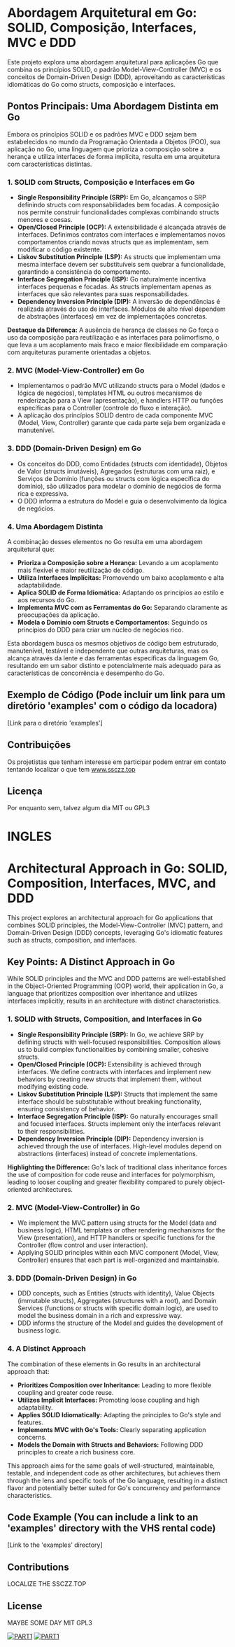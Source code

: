 # Abordagem Arquitetural em Go: SOLID, Composição, Interfaces, MVC e DDD

Este projeto explora uma abordagem arquitetural para aplicações Go que combina os princípios SOLID, o padrão Model-View-Controller (MVC) e os conceitos de Domain-Driven Design (DDD), aproveitando as características idiomáticas do Go como structs, composição e interfaces.

## Pontos Principais: Uma Abordagem Distinta em Go

Embora os princípios SOLID e os padrões MVC e DDD sejam bem estabelecidos no mundo da Programação Orientada a Objetos (POO), sua aplicação no Go, uma linguagem que prioriza a composição sobre a herança e utiliza interfaces de forma implícita, resulta em uma arquitetura com características distintas.

### 1. SOLID com Structs, Composição e Interfaces em Go

* **Single Responsibility Principle (SRP):** Em Go, alcançamos o SRP definindo structs com responsabilidades bem focadas. A composição nos permite construir funcionalidades complexas combinando structs menores e coesas.
* **Open/Closed Principle (OCP):** A extensibilidade é alcançada através de interfaces. Definimos contratos com interfaces e implementamos novos comportamentos criando novas structs que as implementam, sem modificar o código existente.
* **Liskov Substitution Principle (LSP):** As structs que implementam uma mesma interface devem ser substituíveis sem quebrar a funcionalidade, garantindo a consistência do comportamento.
* **Interface Segregation Principle (ISP):** Go naturalmente incentiva interfaces pequenas e focadas. As structs implementam apenas as interfaces que são relevantes para suas responsabilidades.
* **Dependency Inversion Principle (DIP):** A inversão de dependências é realizada através do uso de interfaces. Módulos de alto nível dependem de abstrações (interfaces) em vez de implementações concretas.

**Destaque da Diferença:** A ausência de herança de classes no Go força o uso da composição para reutilização e as interfaces para polimorfismo, o que leva a um acoplamento mais fraco e maior flexibilidade em comparação com arquiteturas puramente orientadas a objetos.

### 2. MVC (Model-View-Controller) em Go

* Implementamos o padrão MVC utilizando structs para o Model (dados e lógica de negócios), templates HTML ou outros mecanismos de renderização para a View (apresentação), e handlers HTTP ou funções específicas para o Controller (controle do fluxo e interação).
* A aplicação dos princípios SOLID dentro de cada componente MVC (Model, View, Controller) garante que cada parte seja bem organizada e manutenível.

### 3. DDD (Domain-Driven Design) em Go

* Os conceitos do DDD, como Entidades (structs com identidade), Objetos de Valor (structs imutáveis), Agregados (estruturas com uma raiz), e Serviços de Domínio (funções ou structs com lógica específica do domínio), são utilizados para modelar o domínio de negócios de forma rica e expressiva.
* O DDD informa a estrutura do Model e guia o desenvolvimento da lógica de negócios.

### 4. Uma Abordagem Distinta

A combinação desses elementos no Go resulta em uma abordagem arquitetural que:

* **Prioriza a Composição sobre a Herança:** Levando a um acoplamento mais flexível e maior reutilização de código.
* **Utiliza Interfaces Implícitas:** Promovendo um baixo acoplamento e alta adaptabilidade.
* **Aplica SOLID de Forma Idiomática:** Adaptando os princípios ao estilo e aos recursos do Go.
* **Implementa MVC com as Ferramentas do Go:** Separando claramente as preocupações da aplicação.
* **Modela o Domínio com Structs e Comportamentos:** Seguindo os princípios do DDD para criar um núcleo de negócios rico.

Esta abordagem busca os mesmos objetivos de código bem estruturado, manutenível, testável e independente que outras arquiteturas, mas os alcança através da lente e das ferramentas específicas da linguagem Go, resultando em um sabor distinto e potencialmente mais adequado para as características de concorrência e desempenho do Go.

## Exemplo de Código (Pode incluir um link para um diretório 'examples' com o código da locadora)

[Link para o diretório 'examples']

## Contribuições
Os projetistas que tenham interesse em participar podem entrar em contato tentando localizar o que tem www.ssczz.top


## Licença
Por enquanto sem, talvez algum dia MIT ou GPL3



# INGLES


# Architectural Approach in Go: SOLID, Composition, Interfaces, MVC, and DDD

This project explores an architectural approach for Go applications that combines SOLID principles, the Model-View-Controller (MVC) pattern, and Domain-Driven Design (DDD) concepts, leveraging Go's idiomatic features such as structs, composition, and interfaces.

## Key Points: A Distinct Approach in Go

While SOLID principles and the MVC and DDD patterns are well-established in the Object-Oriented Programming (OOP) world, their application in Go, a language that prioritizes composition over inheritance and utilizes interfaces implicitly, results in an architecture with distinct characteristics.

### 1. SOLID with Structs, Composition, and Interfaces in Go

* **Single Responsibility Principle (SRP):** In Go, we achieve SRP by defining structs with well-focused responsibilities. Composition allows us to build complex functionalities by combining smaller, cohesive structs.
* **Open/Closed Principle (OCP):** Extensibility is achieved through interfaces. We define contracts with interfaces and implement new behaviors by creating new structs that implement them, without modifying existing code.
* **Liskov Substitution Principle (LSP):** Structs that implement the same interface should be substitutable without breaking functionality, ensuring consistency of behavior.
* **Interface Segregation Principle (ISP):** Go naturally encourages small and focused interfaces. Structs implement only the interfaces relevant to their responsibilities.
* **Dependency Inversion Principle (DIP):** Dependency inversion is achieved through the use of interfaces. High-level modules depend on abstractions (interfaces) instead of concrete implementations.

**Highlighting the Difference:** Go's lack of traditional class inheritance forces the use of composition for code reuse and interfaces for polymorphism, leading to looser coupling and greater flexibility compared to purely object-oriented architectures.

### 2. MVC (Model-View-Controller) in Go

* We implement the MVC pattern using structs for the Model (data and business logic), HTML templates or other rendering mechanisms for the View (presentation), and HTTP handlers or specific functions for the Controller (flow control and user interaction).
* Applying SOLID principles within each MVC component (Model, View, Controller) ensures that each part is well-organized and maintainable.

### 3. DDD (Domain-Driven Design) in Go

* DDD concepts, such as Entities (structs with identity), Value Objects (immutable structs), Aggregates (structures with a root), and Domain Services (functions or structs with specific domain logic), are used to model the business domain in a rich and expressive way.
* DDD informs the structure of the Model and guides the development of business logic.

### 4. A Distinct Approach

The combination of these elements in Go results in an architectural approach that:

* **Prioritizes Composition over Inheritance:** Leading to more flexible coupling and greater code reuse.
* **Utilizes Implicit Interfaces:** Promoting loose coupling and high adaptability.
* **Applies SOLID Idiomatically:** Adapting the principles to Go's style and features.
* **Implements MVC with Go's Tools:** Clearly separating application concerns.
* **Models the Domain with Structs and Behaviors:** Following DDD principles to create a rich business core.

This approach aims for the same goals of well-structured, maintainable, testable, and independent code as other architectures, but achieves them through the lens and specific tools of the Go language, resulting in a distinct flavor and potentially better suited for Go's concurrency and performance characteristics.

## Code Example (You can include a link to an 'examples' directory with the VHS rental code)

[Link to the 'examples' directory]

## Contributions
LOCALIZE THE SSCZZ.TOP


## License

MAYBE SOME DAY MIT GPL3


[![PART1](Gemini_FODAO.png)](https://www.youtube.com/watch?v=ooYPy08j0tM)
[![PART1](Gemini_FODAO.png)](https://www.youtube.com/watch?v=bjJBuxxQHoE)
